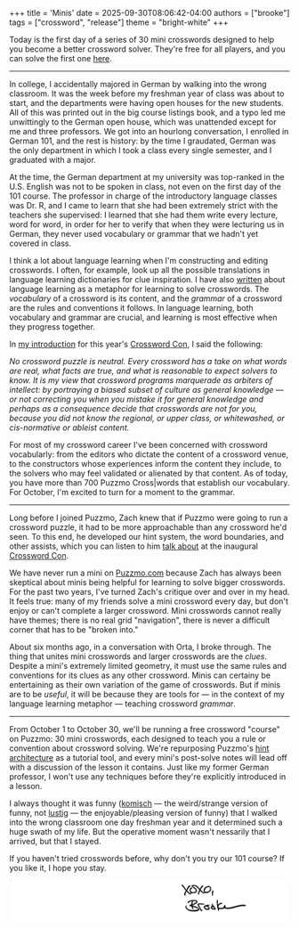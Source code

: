 +++
title = 'Minis'
date = 2025-09-30T08:06:42-04:00
authors = ["brooke"]
tags = ["crossword", "release"]
theme = "bright-white"
+++

Today is the first day of a series of 30 mini crosswords designed to help you become a better crossword solver. They're free for all players, and you can solve the first one [here](https://www.puzzmo.com).

* * *

In college, I accidentally majored in German by walking into the wrong classroom. It was the week before my freshman year of class was about to start, and the departments were having open houses for the new students. All of this was printed out in the big course listings book, and a typo led me unwittingly to the German open house, which was unattended except for me and three professors. We got into an hourlong conversation, I enrolled in German 101, and the rest is history: by the time I graudated, German was the only department in which I took a class every single semester, and I graduated with a major.

At the time, the German department at my university was top-ranked in the U.S. English was not to be spoken in class, not even on the first day of the 101 course. The professor in charge of the introductory language classes was Dr. R, and I came to learn that she had been extremely strict with the teachers she supervised: I learned that she had them write every lecture, word for word, in order for her to verify that when they were lecturing us in German, they never used vocabulary or grammar that we hadn't yet covered in class.

I think a lot about language learning when I'm constructing and editing crosswords. I often, for example, look up all the possible translations in language learning dictionaries for clue inspiration. I have also [written](https://link.mailer.puzzmo.com/view/652eb296b069b512940514d1ltjzm.ku4/63373e23) about language learning as a metaphor for learning to solve crosswords. The *vocabulary* of a crossword is its content, and the *grammar* of a crossword are the rules and conventions it follows. In language learning, both vocabulary and grammar are crucial, and learning is most effective when they progress together.

In [my introduction](https://youtu.be/fBXTcrxrR64?feature=shared) for this year's [Crossword Con](https://www.crosswordcon.com/), I said the following:

*No crossword puzzle is neutral. Every crossword has a take on what words are real, what facts are true, and what is reasonable to expect solvers to know. It is my view that crossword programs marquerade as arbiters of intellect: by portraying a biased subset of culture as general knowledge — or not correcting you when you mistake it for general knowledge and perhaps as a consequence decide that crosswords are not for you, because you did not know the regional, or upper class, or whitewashed, or cis-normative or ableist content.*

For most of my crossword career I've been concerned with crossword vocabularly: from the editors who dictate the content of a crossword venue, to the constructors whose experiences inform the content they include, to the solvers who may feel validated or alienated by that content. As of today, you have more than 700 Puzzmo Cross|words that establish our vocabulary. For October, I'm excited to turn for a moment to the grammar.

* * *

Long before I joined Puzzmo, Zach knew that if Puzzmo were going to run a crossword puzzle, it had to be more approachable than any crossword he'd seen. To this end, he developed our hint system, the word boundaries, and other assists, which you can listen to him [talk about](https://youtu.be/ScUJaXrAc7k?feature=shared&t=83) at the inaugural [Crossword Con](https://www.crosswordcon.com/2024).

We have never run a mini on [Puzzmo.com](https://www.puzzmo.com) because Zach has always been skeptical about minis being helpful for learning to solve bigger crosswords. For the past two years, I've turned Zach's critique over and over in my head. It feels true: many of my friends solve a mini crossword every day, but don't enjoy or can't complete a larger crossword. Mini crosswords cannot really have themes; there is no real grid "navigation", there is never a difficult corner that has to be "broken into."

About six months ago, in a conversation with Orta, I broke through. The thing that unites mini crosswords and larger crosswords are the *clues*. Despite a mini's extremely limited geometry, it must use the same rules and conventions for its clues as any other crossword.  Minis can certainy be entertaining as their own variation of the game of crosswords. But if minis are to be *useful*, it will be because they are tools for — in the context of my language learning metaphor — teaching crossword *grammar*.

* * *

From October 1 to October 30, we'll be running a free crossword "course" on Puzzmo: 30 mini crosswords, each designed to teach you a rule or convention about crossword solving. We're repurposing Puzzmo's [hint architecture](https://blog.puzzmo.com/posts/2024/07/22/hints-v2/) as a tutorial tool, and every mini's post-solve notes will lead off with a discussion of the lesson it contains. Just like my former German professor, I won't use any techniques before they're explicitly introduced in a lesson.

I always thought it was funny ([komisch](https://en.wiktionary.org/wiki/komisch#German) — the weird/strange version of funny, not [lustig](https://en.wiktionary.org/wiki/lustig#German) — the enjoyable/pleasing version of funny) that I walked into the wrong classroom one day freshman year and it determined such a huge swath of my life. But the operative moment wasn't nessarily that I arrived, but that I stayed.

If you haven't tried crosswords before, why don't you try our 101 course? If you like it, I hope you stay.


![Brooke signature](brooke-sig.png)

